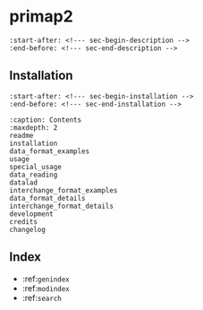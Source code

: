 # primap2

```{include} ../../README.md
:start-after: <!--- sec-begin-description -->
:end-before: <!--- sec-end-description -->
```

## Installation

```{include} ../../README.md
:start-after: <!--- sec-begin-installation -->
:end-before: <!--- sec-end-installation -->
```

```{toctree}
:caption: Contents
:maxdepth: 2
readme
installation
data_format_examples
usage
special_usage
data_reading
datalad
interchange_format_examples
data_format_details
interchange_format_details
development
credits
changelog
```

Index
-----

- :ref:`genindex`
- :ref:`modindex`
- :ref:`search`
